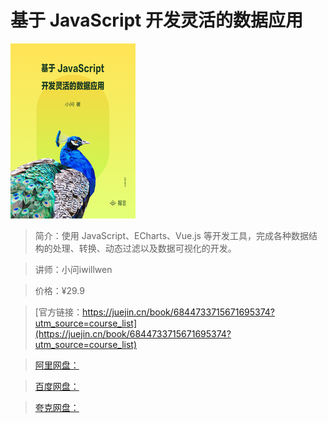# 基于 JavaScript 开发灵活的数据应用

![img](../../assets/162a9c24e48d274b~tplv-t2oaga2asx-no-mark_280_280_200_280.png)

> 简介：使用 JavaScript、ECharts、Vue.js 等开发工具，完成各种数据结构的处理、转换、动态过滤以及数据可视化的开发。

> 讲师：小问iwillwen

> 价格：¥29.9

> [官方链接：https://juejin.cn/book/6844733715671695374?utm_source=course_list](https://juejin.cn/book/6844733715671695374?utm_source=course_list)

> [阿里网盘：]()

> [百度网盘：]()

> [夸克网盘：]()
